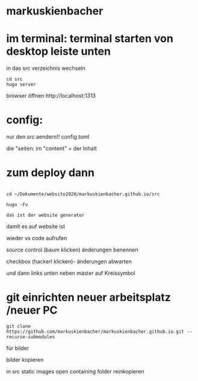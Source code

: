 # markuskienbacher

# im terminal: terminal starten von desktop leiste unten
in das src verzeichnis wechseln
```
cd src
hugo server
```


browser öffnen
http://localhost:1313


# config:

nur den src aendern!!
config.toml

die "seiten:
im "content" = der Inhalt

# zum deploy dann
```

cd ~/Dokumente/website2020/markuskienbacher.github.io/src

hugo -Fv

das ist der website generator
```

damit es auf website ist

wieder vs code aufrufen

source control (baum klicken) 
änderungen benennen

checkbox (hackerl klicken)- änderungen abwarten 

und dann links unten neben master auf Kreissymbol


# git einrichten neuer arbeitsplatz /neuer PC

```
git clone https://github.com/markuskienbacher/markuskienbacher.github.io.git --recurse-submodules
```
für bilder

bilder kopieren

in src static images 
open containing folder
reinkopieren